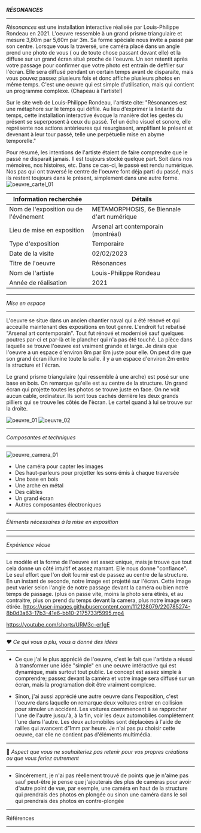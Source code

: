 ***RÉSONANCES***
   _____________________________________________________________________________________________________________________________________________________
   
*Résonances* est une installation interactive réalisée par Louis-Philippe Rondeau en 2021. L'oeuvre ressemble à un grand prisme triangulaire et mesure 3,80m par 5,60m par 3m. Sa forme spéciale nous invite a passé par son centre. Lorsque vous la traversé, une caméra placé dans un angle prend une photo de vous ( ou de toute chose passant devant elle) et la diffuse sur un grand écran situé proche de l'oeuvre. Un son retentit après votre passage pour confirmer que votre photo est entrain de deffiler sur l'écran. Elle sera diffusé pendant un certain temps avant de disparaite, mais vous pouvez passez plusieurs fois et donc affiche plusieurs photos en même temps. C'est une oeuvre qui est simple d'utilisation, mais qui contient un programme complexe. (Chapeau à l'artiste!)

Sur le site web de Louis-Philippe Rondeau, l'artiste cite: "Résonances est une métaphore sur le temps qui défile. Au lieu d'exprimer la linéarité du temps, cette installation interactive évoque la manière dot les gestes du présent se superposent à ceux du passé. Tel un écho visuel et sonore, elle représente nos actions antérieures qui resurgissent, amplifiant le présent et devenant à leur tour passé, telle une perpétuelle mise en abyme temporelle."

Pour résumé, les intentions de l'artiste étaient de faire comprendre que le passé ne disparait jamais. Il est toujours 
stocké quelque part. Soit dans nos mémoires, nos histoires, etc. Dans ce cas-ci, le passé est rendu numérique. Nos pas 
qui ont traversé le centre de l'oeuvre font déja parti du passé, mais ils restent toujours dans le présent, simplement 
dans une autre forme.  ![oeuvre_cartel_01](https://user-images.githubusercontent.com/112128079/220780872-6e541670-c3fa-4720-8019-db7ff25d8102.png)


|Information recherchée | Détails |
| ------------- | ------------- |
|Nom de l'exposition ou de l'événement  | METAMORPHOSIS, 6e Biennale d'art numérique |
| Lieu de mise en exposition | Arsenal art contemporain (montréal)  |
|Type d'exposition  | Temporaire  |
| Date de la visite  | 02/02/2023  |
|Titre de l'oeuvre  |Résonances  |
|Nom de l'artiste  | Louis-Philippe Rondeau  |
| Année de réalisation  | 2021  |

_____________________________________________________________________________________________________________________________________________________
 *Mise en espace*	
 _____________________________________________________________________________________________________________________________________________________
 
 L'oeuvre se situe dans un ancien chantier naval qui a été rénové et qui acceuille maintenant des expositions en tout genre. L'endroit fut rebatisé "Arsenal art contemporain". Tout fut rénové et modernisé sauf quelques poutres par-ci et par-là et le plancher qui n'a pas été touché. La pièce dans laquelle se trouve l'oeuvre est vraiment grande et large. Je dirais que l'oeuvre a un espace d'environ 8m par 8m juste pour elle. On peut dire que son grand écran illumine toute la salle. il y a un espace d'environ 2m entre la structure et l'écran.
 
 Le grand prisme triangulaire (qui ressemble à une arche) est posé sur une base en bois. On remarque qu'elle est au centre de la structure. Un grand écran qui projette toutes les photos se trouve juste en face. On ne voit aucun cable, ordinateur. Ils sont tous cachés dérrière les deux grands pilliers qui se trouve les côtés de l'ècran. Le cartel quand à lui se trouve sur la droite. 
 
![oeuvre_01](https://user-images.githubusercontent.com/112128079/220780863-d7b27366-891b-4259-9722-597af4c72e7c.png)
![oeuvre_02](https://user-images.githubusercontent.com/112128079/220780881-db131b54-58a8-4402-bc19-668819b58deb.png)
 _____________________________________________________________________________________________________________________________________________________
 
 *Composantes et techniques*
  _____________________________________________________________________________________________________________________________________________________
  ![oeuvre_camera_01](https://user-images.githubusercontent.com/112128079/220780875-6fc65d2a-4d2a-42bc-9410-dc1d3d7bb321.png) 
  - Une caméra pour capter les images
  - Des haut-parleurs pour projetter les sons émis à chaque traversée
  - Une base en bois
  - Une arche en métal
  - Des câbles
  - Un grand écran
  - Autres composantes électroniques
  
 
   _____________________________________________________________________________________________________________________________________________________
 *Éléments nécessaires à la mise en exposition*  
   _____________________________________________________________________________________________________________________________________________________
  
   _____________________________________________________________________________________________________________________________________________________
   
   *Expérience vécue*	
  _____________________________________________________________________________________________________________________________________________________
  Le modéle et la forme de l'oeuvre est assez unique, mais je trouve que tout cela donne un côté intuitif et assez marrant. Elle nous donne "confiance". Le seul effort que l'on doit fournir est de passez au centre de la structure. En un instant de seconde, notre image est projetté sur l'écran. Cette image peut varier selon l'angle de notre passage devant la caméra ou bien notre temps de passage. (plus on passe vite, moins la photo sera étirés, et au contraitre, plus on prend du temps devant la camera, plus notre image sera étirée.
 https://user-images.githubusercontent.com/112128079/220785274-8b0d3a63-17b3-41e6-bb10-2175733f5995.mp4

https://youtube.com/shorts/URM3c-er1gE

  _____________________________________________________________________________________________________________________________________________________
    
*❤️ Ce qui vous a plu, vous a donné des idées*
  _____________________________________________________________________________________________________________________________________________________
  - Ce que j'ai le plus apprécié de l'oeuvre, c'est le fait que l'artiste a réussi à transformer une idée "simple" en une oeuvre intéractive qui est dynamique, mais surtout tout public. Le concept est assez simple à comprendre; passez devant la caméra et votre image sera diffusé sur un écran, mais la programation doit être vraiment complexe.
 
- Sinon, j'ai aussi apprécié une autre oeuvre dans l'exposition, c'est l'oeuvre dans laquelle on remarque deux voitures entrer en collision pour simuler un accident. Les voitures coemmencent à se rapprocher l'une de l'autre jusqu'à, à la fin, voir les deux automobiles complétement l'une dans l'autre. Les deux automobiles sont déplacées à l'aide de railles qui avancent d'1mm par heure.
  Je n'ai pas pu choisir cette oeuvre, car elle ne contient pas d'éléments multimédia. 
  
_____________________________________________________________________________________________________________________________________________________
     
🤔 *Aspect que vous ne souhaiteriez pas retenir pour vos propres créations ou que vous feriez autrement*
_____________________________________________________________________________________________________________________________________________________

- Sincérement, je n'ai pas réellement trouvé de points que je n'aime pas sauf peut-être je pense que j'ajouterais des plus de caméras pour avoir d'autre point de vue, par exemple, une caméra en haut de la structure qui prendrais des photos en plongée ou sinon une caméra dans le sol qui prendrais des photos en contre-plongée

_____________________________________________________________________________________________________________________________________________________
Références
 _____________________________________________________________________________________________________________________________________________________

